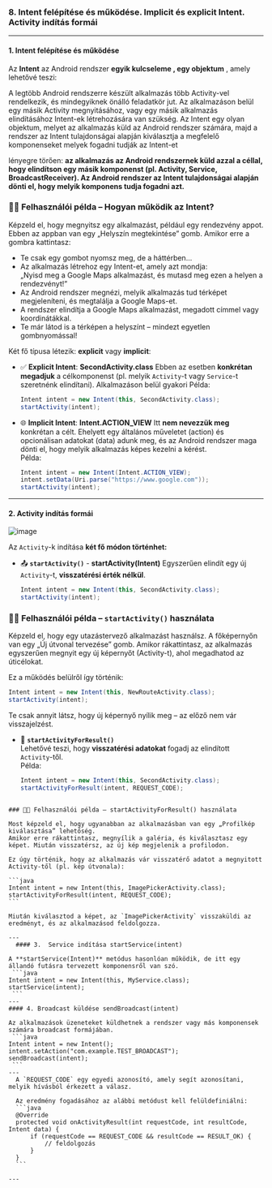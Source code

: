 
### 8. Intent felépítése és működése. Implicit és explicit Intent. Activity indítás formái

---

#### 1. Intent felépítése és működése

Az **Intent** az Android rendszer **egyik kulcseleme , egy objektum** , amely lehetővé teszi:

A legtöbb Android rendszerre készült alkalmazás több Activity-vel rendelkezik, és mindegyiknek önálló feladatkör jut.
Az alkalmazáson belül egy másik Activity megnyitásához, vagy egy másik alkalmazás elindításához Intent-ek létrehozására van szükség. 
Az Intent egy olyan objektum, melyet az alkalmazás küld az Android rendszer számára, majd a rendszer az Intent tulajdonságai alapján kiválasztja a megfelelő komponenseket melyek fogadni tudják az Intent-et

lényegre törően:  **az alkalmazás az Android rendszernek küld azzal a céllal, hogy elindítson egy másik komponenst (pl. Activity, Service, BroadcastReceiver). 
Az Android rendszer az Intent tulajdonságai alapján dönti el, hogy melyik komponens tudja fogadni azt.**

### 🧑‍💻 Felhasználói példa – Hogyan működik az Intent?

Képzeld el, hogy megnyitsz egy alkalmazást, például egy rendezvény appot. Ebben az appban van egy „Helyszín megtekintése” gomb. Amikor erre a gombra kattintasz:

- Te csak egy gombot nyomsz meg, de a háttérben...
- Az alkalmazás létrehoz egy Intent-et, amely azt mondja:  
  „Nyisd meg a Google Maps alkalmazást, és mutasd meg ezen a helyen a rendezvényt!”
- Az Android rendszer megnézi, melyik alkalmazás tud térképet megjeleníteni, és megtalálja a Google Maps-et.
- A rendszer elindítja a Google Maps alkalmazást, megadott címmel vagy koordinátákkal.
- Te már látod is a térképen a helyszínt – mindezt egyetlen gombnyomással!

Két fő típusa létezik: **explicit** vagy **implicit**:

- ✅ **Explicit Intent**:  **SecondActivity.class**
  Ebben az esetben **konkrétan megadjuk** a célkomponenst (pl. melyik `Activity`-t vagy `Service`-t szeretnénk elindítani).
  Alkalmazáson belül gyakori 
  Példa:
  ```java
  Intent intent = new Intent(this, SecondActivity.class);
  startActivity(intent);
  ```

- 🌐 **Implicit Intent**:  **Intent.ACTION_VIEW**
  Itt **nem nevezzük meg** konkrétan a célt. Ehelyett egy általános műveletet (action) és opcionálisan adatokat (data) adunk meg, és az Android rendszer maga dönti el, hogy melyik alkalmazás képes kezelni a kérést.  
  Példa:
  ```java
  Intent intent = new Intent(Intent.ACTION_VIEW);
  intent.setData(Uri.parse("https://www.google.com"));
  startActivity(intent);
  ```

---

#### 2. Activity indítás formái

![image](https://github.com/user-attachments/assets/8d1a7e67-51f6-49c2-832d-76f00da93542)


Az `Activity`-k indítása **két fő módon történhet:**

- 📤 **`startActivity()`**  - **startActivity(Intent)**
  Egyszerűen elindít egy új `Activity`-t, **visszatérési érték nélkül**.
  ```java
  Intent intent = new Intent(this, SecondActivity.class);
  startActivity(intent);
  ```
### 🧑‍💻 Felhasználói példa – `startActivity()` használata

Képzeld el, hogy egy utazástervező alkalmazást használsz. A főképernyőn van egy „Új útvonal tervezése” gomb. Amikor rákattintasz, az alkalmazás egyszerűen megnyit egy új képernyőt (Activity-t), ahol megadhatod az úticélokat.

Ez a működés belülről így történik:

```java
Intent intent = new Intent(this, NewRouteActivity.class);
startActivity(intent);
``````
Te csak annyit látsz, hogy új képernyő nyílik meg – az előző nem vár visszajelzést.

- 🔄 **`startActivityForResult()`**  
  Lehetővé teszi, hogy **visszatérési adatokat** fogadj az elindított `Activity`-től.  
  Példa:
  ```java
  Intent intent = new Intent(this, SecondActivity.class);
  startActivityForResult(intent, REQUEST_CODE);
``````

### 🧑‍💻 Felhasználói példa – startActivityForResult() használata

Most képzeld el, hogy ugyanabban az alkalmazásban van egy „Profilkép kiválasztása” lehetőség.
Amikor erre rákattintasz, megnyílik a galéria, és kiválasztasz egy képet. Miután visszatérsz, az új kép megjelenik a profilodon.

Ez úgy történik, hogy az alkalmazás vár visszatérő adatot a megnyitott Activity-től (pl. kép útvonala):

```java
Intent intent = new Intent(this, ImagePickerActivity.class);
startActivityForResult(intent, REQUEST_CODE);
```

Miután kiválasztod a képet, az `ImagePickerActivity` visszaküldi az eredményt, és az alkalmazásod feldolgozza.

---
  #### 3.  Service indítása startService(intent)

A **startService(Intent)** metódus hasonlóan működik, de itt egy állandó futásra tervezett komponensről van szó.
 ```java
Intent intent = new Intent(this, MyService.class);
startService(intent);
 ```
---
#### 4. Broadcast küldése sendBroadcast(intent)

Az alkalmazások üzeneteket küldhetnek a rendszer vagy más komponensek számára broadcast formájában.
 ```java
Intent intent = new Intent();
intent.setAction("com.example.TEST_BROADCAST");
sendBroadcast(intent);
 ```
---
  A `REQUEST_CODE` egy egyedi azonosító, amely segít azonosítani, melyik hívásból érkezett a válasz.

  Az eredmény fogadásához az alábbi metódust kell felüldefiniálni:
  ```java
  @Override
  protected void onActivityResult(int requestCode, int resultCode, Intent data) {
      if (requestCode == REQUEST_CODE && resultCode == RESULT_OK) {
          // feldolgozás
      }
  }
  ```

---
